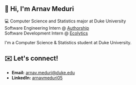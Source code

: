 ## 👋 Hi, I'm Arnav Meduri
💻 Computer Science and Statistics major at Duke University  
Software Engineering Intern @ [Authorship](https://authorship.com)  
Software Development Intern @ [Ecolytics](https://www.ecolytics.io)



I'm a Computer Science & Statistics student at Duke University.

## ✉️ Let's connect!
- **Email:** [arnav.meduri@duke.edu](mailto:arnav.meduri@duke.edu)  
- **LinkedIn:** [arnavmeduri05](https://www.linkedin.com/in/arnavmeduri05/)
